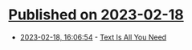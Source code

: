 # [Published on 2023-02-18](index.md)

* [2023-02-18, 16:06:54](https://news.ycombinator.com/item?id=34847912) - [Text Is All You Need](https://studio.ribbonfarm.com/p/text-is-all-you-need)
